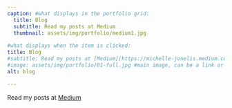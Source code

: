 ```yaml
---
caption: #what displays in the portfolio grid:
  title: Blog
  subtitle: Read my posts at Medium
  thumbnail: assets/img/portfolio/medium1.jpg
  
#what displays when the item is clicked:
title: Blog
#subtitle: Read my posts at [Medium](https://michelle-jonelis.medium.com/)
#image: assets/img/portfolio/01-full.jpg #main image, can be a link or a file in assets/img/portfolio
alt: blog

---
```

Read my posts at [Medium](https://michelle-jonelis.medium.com/) 

